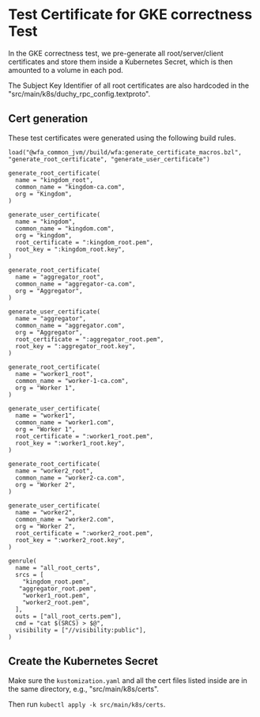 # Test Certificate for GKE correctness Test

In the GKE correctness test, we pre-generate all root/server/client certificates
and store them inside a Kubernetes Secret, which is then amounted to a volume in
each pod.

The Subject Key Identifier of all root certificates are also hardcoded in the
"src/main/k8s/duchy_rpc_config.textproto".

## Cert generation

These test certificates were generated using the following build rules.

```
load("@wfa_common_jvm//build/wfa:generate_certificate_macros.bzl", "generate_root_certificate", "generate_user_certificate")

generate_root_certificate(
  name = "kingdom_root",
  common_name = "kingdom-ca.com",
  org = "Kingdom",
)

generate_user_certificate(
  name = "kingdom",
  common_name = "kingdom.com",
  org = "kingdom",
  root_certificate = ":kingdom_root.pem",
  root_key = ":kingdom_root.key",
)

generate_root_certificate(
  name = "aggregator_root",
  common_name = "aggregator-ca.com",
  org = "Aggregator",
)

generate_user_certificate(
  name = "aggregator",
  common_name = "aggregator.com",
  org = "Aggregator",
  root_certificate = ":aggregator_root.pem",
  root_key = ":aggregator_root.key",
)

generate_root_certificate(
  name = "worker1_root",
  common_name = "worker-1-ca.com",
  org = "Worker 1",
)

generate_user_certificate(
  name = "worker1",
  common_name = "worker1.com",
  org = "Worker 1",
  root_certificate = ":worker1_root.pem",
  root_key = ":worker1_root.key",
)

generate_root_certificate(
  name = "worker2_root",
  common_name = "worker2-ca.com",
  org = "Worker 2",
)

generate_user_certificate(
  name = "worker2",
  common_name = "worker2.com",
  org = "Worker 2",
  root_certificate = ":worker2_root.pem",
  root_key = ":worker2_root.key",
)

genrule(
  name = "all_root_certs",
  srcs = [
    "kingdom_root.pem",
   "aggregator_root.pem",
    "worker1_root.pem",
    "worker2_root.pem",
  ],
  outs = ["all_root_certs.pem"],
  cmd = "cat $(SRCS) > $@",
  visibility = ["//visibility:public"],
)
```

## Create the Kubernetes Secret

Make sure the `kustomization.yaml` and all the cert files listed inside are in
the same directory, e.g., "src/main/k8s/certs".

Then run `kubectl apply -k src/main/k8s/certs`.
